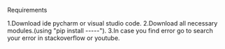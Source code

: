 Requirements

1.Download ide pycharm or visual studio code.
2.Download all necessary modules.(using "pip install -----").
3.In case you find error go to search your error in stackoverflow or youtube.

